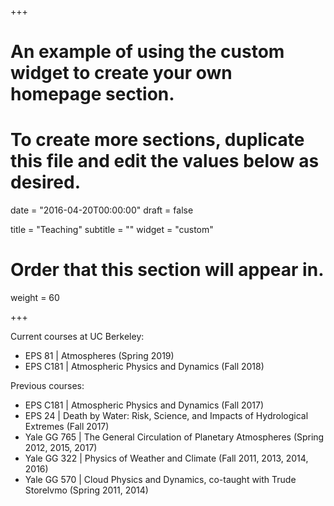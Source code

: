 +++
# An example of using the custom widget to create your own homepage section.
# To create more sections, duplicate this file and edit the values below as desired.

date = "2016-04-20T00:00:00"
draft = false

title = "Teaching"
subtitle = ""
widget = "custom"

# Order that this section will appear in.
weight = 60

+++

Current courses at UC Berkeley:

- EPS 81 | Atmospheres (Spring 2019)
- EPS C181 |  Atmospheric Physics and Dynamics (Fall 2018)

Previous courses:

- EPS C181 |  Atmospheric Physics and Dynamics (Fall 2017)
- EPS 24 | Death by Water: Risk, Science, and Impacts of Hydrological Extremes (Fall 2017)
- Yale GG 765 | The General Circulation of Planetary Atmospheres (Spring 2012, 2015, 2017)
- Yale GG 322 | Physics of Weather and Climate (Fall 2011, 2013, 2014, 2016)
- Yale GG 570 | Cloud Physics and Dynamics, co-taught with Trude Storelvmo (Spring 2011, 2014)
 
